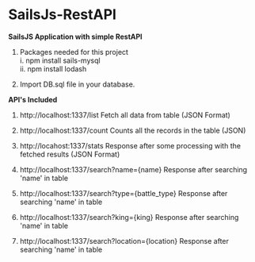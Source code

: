 # SailsJs-RestAPI
<b>SailsJS Application with simple RestAPI</b><br>

1. Packages needed for this project<br>
    i. npm install sails-mysql <br>
    ii. npm install lodash

2. Import DB.sql file in your database.

<b>API's Included</b>

1. http://localhost:1337/list
    Fetch all data from table (JSON Format)

2. http://localhost:1337/count
    Counts all the records in the table (JSON)

3. http://locahost:1337/stats
    Response after some processing with the fetched results (JSON Format)

4. http://localhost:1337/search?name={name}
    Response after searching 'name' in table

5. http://localhost:1337/search?type={battle_type}
    Response after searching 'name' in table

6. http://localhost:1337/search?king={king}
    Response after searching 'name' in table

7. http://localhost:1337/search?location={location}
    Response after searching 'name' in table

